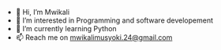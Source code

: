- 👋 Hi, I’m Mwikali
- 👀 I’m interested in Programming and software developement
- 🌱 I’m currently learning Python
- 📫 Reach me on mwikalimusyoki.24@gmail.com

